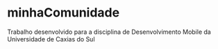 # minhaComunidade

Trabalho desenvolvido para a disciplina de Desenvolvimento Mobile da Universidade de Caxias do Sul
